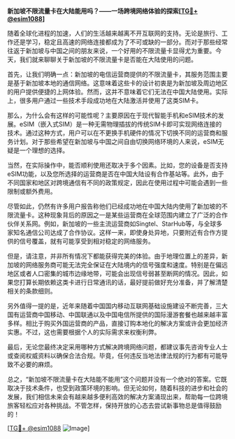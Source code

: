 **新加坡不限流量卡在大陆能用吗？——一场跨境网络体验的探索[[TG💪+ @esim1088](https://t.me/s/esim1088)]**

随着全球化进程的加速，人们的生活越来越离不开互联网的支持。无论是旅行、工作还是学习，稳定且高速的网络连接都成为了不可或缺的一部分。而对于那些经常往返于新加坡与中国之间的朋友来说，一个好用的不限流量卡显得尤为重要。今天，我们就来聊聊关于新加坡的不限流量卡是否能在大陆使用的问题。

首先，让我们明确一点：新加坡的电信运营商提供的不限流量卡，其服务范围主要是基于新加坡本地的通信网络。这意味着这些卡的设计初衷是为新加坡及周边地区的用户提供便捷的上网体验。然而，这并不意味着它们无法在中国大陆使用。实际上，很多用户通过一些技术手段成功地在大陆激活并使用了这类SIM卡。

那么，为什么会有这样的可能性呢？主要原因在于现代智能手机和eSIM技术的发展。eSIM（嵌入式SIM）是一种无需物理插拔的传统SIM卡即可实现网络连接的技术。通过这种方式，用户可以在不更换手机硬件的情况下切换不同的运营商和服务计划。对于那些希望在新加坡与中国之间自由切换网络环境的人来说，eSIM无疑是一个理想的选择。

当然，在实际操作中，能否顺利使用还取决于多个因素。比如，您的设备是否支持eSIM功能，以及您所选择的运营商是否在中国大陆设有合作基站等。此外，由于不同国家和地区对跨境通信有不同的政策规定，因此在使用过程中可能会遇到一些限制或额外费用。

尽管如此，仍然有许多用户报告称他们已经成功地在中国大陆内使用了新加坡的不限流量卡。这种现象背后的原因之一是某些运营商在全球范围内建立了广泛的合作伙伴关系网。例如，新加坡的一些主流运营商如Singtel、StarHub等，与全球多家知名通信公司达成了合作协议。这样一来，即使身处异地，只要附近有合作方提供的信号覆盖，就有可能享受到相对稳定的网络服务。

但是，请注意，并非所有情况下都能获得完美的体验。由于地理位置上的差异，新加坡的网络服务商可能无法完全保证在大陆境内的信号强度和速度。特别是在偏远地区或者人口密集的城市边缘地带，可能会出现信号弱甚至断网的情况。因此，如果您打算长期依赖这类卡进行日常通讯的话，最好提前做好充分准备，并了解清楚相关的条款细则。

另外值得一提的是，近年来随着中国国内移动互联网基础设施建设不断完善，三大国有运营商中国移动、中国联通以及中国电信所提供的国际漫游套餐也越来越丰富多样。相比于购买外国运营商的产品，直接订购本地化的解决方案或许会更加经济实惠。不过，这也需要根据个人的实际需求来权衡利弊。

最后，无论您最终决定采用哪种方式解决跨境网络问题，都建议事先咨询专业人士或查阅权威资料以确保合法合规。毕竟，任何违反当地法律法规的行为都有可能导致不必要的麻烦。

总之，“新加坡不限流量卡在大陆能不能用”这个问题并没有一个绝对的答案。它既取决于技术条件，也受到政策环境的影响。但无论如何，随着科技的进步和社会的发展，我们相信未来会有越来越多便利高效的解决方案涌现出来，帮助每一位跨境旅客轻松应对各种挑战。不管怎样，保持开放的心态去尝试新事物总是值得鼓励的！

[[TG💪+ @esim1088](https://t.me/s/esim1088) ![Image](https://i.postimg.cc/4NQfJmqS/Snipaste-2025-05-13-00-14-12.png)]